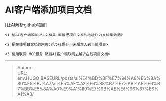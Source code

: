 # AI客户端添加项目文档


[让AI解析github项目]

	<1 给AI客户端添加URL文档集 直接把项目文档的地址作为文档集数据》

	<2 把在线项目文档的网页crlt+s保存下来后加入到当前项目>

	<3 使用联网 MCP服务 然后AI客户端联网去解析在线项目文档>

	

---

> Author:   
> URL: env.HUGO_BASEURL/posts/ai%E4%BD%BF%E7%94%A8%E6%8A%80%E5%B7%A7/ai%E5%AE%A2%E6%88%B7%E7%AB%AF%E6%B7%BB%E5%8A%A0%E9%A1%B9%E7%9B%AE%E6%96%87%E6%A1%A3/  

